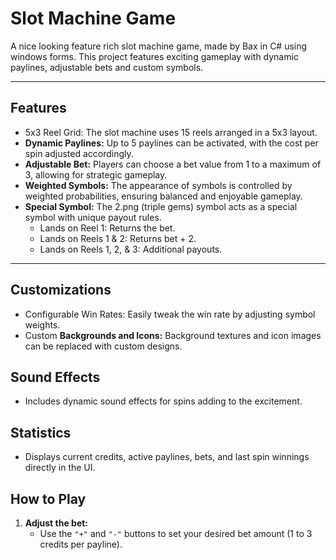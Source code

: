 # Slot Machine Game

A nice looking feature rich slot machine game, made by Bax in C# using windows forms.
This project features exciting gameplay with dynamic paylines, adjustable bets and custom symbols.

---

## Features

- 5x3 Reel Grid: The slot machine uses 15 reels arranged in a 5x3 layout.
- **Dynamic Paylines:** Up to 5 paylines can be activated, with the cost per spin adjusted accordingly.
- **Adjustable Bet:** Players can choose a bet value from 1 to a maximum of 3, allowing for strategic gameplay.
- **Weighted Symbols:** The appearance of symbols is controlled by weighted probabilities, ensuring balanced and enjoyable gameplay.
- **Special Symbol:** The 2.png (triple gems) symbol acts as a special symbol with unique payout rules.
	- Lands on Reel 1: Returns the bet.
	- Lands on Reels 1 & 2: Returns bet + 2.
	- Lands on Reels 1, 2, & 3: Additional payouts.

---

## Customizations

- Configurable Win Rates: Easily tweak the win rate by adjusting symbol weights.
- Custom **Backgrounds and Icons:** Background textures and icon images can be replaced with custom designs.

## Sound Effects

- Includes dynamic sound effects for spins adding to the excitement.

## Statistics

- Displays current credits, active paylines, bets, and last spin winnings directly in the UI.


## How to Play

1. **Adjust the bet:**
	-  Use the `"+"` and `"-"` buttons to set your desired bet amount (1 to 3 credits per payline).
